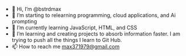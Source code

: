 - 👋 Hi, I’m @bstrdmax
- 👀 I’m starting to relearning programming, cloud applications, and Ai prompting
- 🌱 I’m currently learning JavaScript, HTML, and CSS
- 💞️ I’m learning and creating projects to absorb information faster. I am trying to push all the things I learn to Git Hub. 
- 📫 How to reach me max371979@gmail.com

<!---
bstrdmax/bstrdmax is a ✨ special ✨ repository because its `README.md` (this file) appears on your GitHub profile.
You can click the Preview link to take a look at your changes. 
A good GitHub README file is crucial for making your project understandable and welcoming to others (and even your future self!). It's the first thing people see when they land on your repository, so it should provide a clear overview of your project.
Here's a comprehensive breakdown of what you should consider putting in your GitHub README file, organized for clarity:
1. The Basics (Essential for almost every project):
 * Project Title: Clearly state the name of your project. This should match your repository name.
 * Brief Description: A concise (1-2 sentence) summary of what your project does and its purpose. What problem does it solve? What is its main functionality?
 * Installation Instructions: How do users get your project running? This might involve:
   * Cloning the repository (git clone <repository_url>)
   * Navigating to the project directory (cd <project_directory>)
   * Installing dependencies (e.g., npm install, pip install -r requirements.txt, composer install)
   * Any specific setup steps or configuration.
 * Usage Instructions: How do users actually use your project once it's installed? Provide clear and concise examples. This might include:
   * Command-line arguments
   * Code snippets demonstrating basic functionality
   * Examples of input and expected output
   * Links to more detailed documentation if available.
2. Expanding on the Basics (Highly Recommended):
 * Features: A bulleted list of the key features and functionalities of your project.
 * Technologies Used: Mention the programming languages, frameworks, libraries, and tools used in your project. This helps others understand the tech stack.
 * Contributing: Explain how others can contribute to your project. This might include:
   * Reporting bugs
   * Suggesting new features
   * Submitting pull requests (and your guidelines for doing so)
   * Mentioning your preferred contribution workflow.
 * License: Clearly state the license under which your project is distributed (e.g., MIT, Apache 2.0, GPL). This is crucial for open-source projects and clarifies the terms of use. You can often find standard licenses on sites like choosealicense.com.
 * Support: How can users get help if they encounter issues? This could include:
   * An email address
   * A link to an issue tracker
   * A community forum or chat channel.
3. Going the Extra Mile (Optional but can be very helpful):
 * Table of Contents: For longer READMEs, a table of contents makes navigation easier.
 * Screenshots or GIFs: Visuals can significantly enhance understanding, especially for UI-heavy projects. Showcasing the project in action can be very effective.
 * Live Demo Link: If your project is deployed or has a live demo, include a link so users can try it out without installing anything.
 * Architecture Overview: For more complex projects, a high-level diagram or explanation of the project's architecture can be beneficial.
 * Roadmap: If you have planned future development, outlining your roadmap can give users insight into the project's direction.
 * Credits: Acknowledge any contributors, libraries, or resources you've used.
 * Badges: Use badges (from services like shields.io) to display information about your project, such as build status, code coverage, license, and more.
 * FAQ (Frequently Asked Questions): Address common questions users might have.
 * Code of Conduct: For larger or community-driven projects, a code of conduct helps establish expected behavior for contributors.
Tips for Writing a Good README:
 * Be Clear and Concise: Use straightforward language and avoid jargon where possible. Get straight to the point.
 * Use Formatting: Utilize Markdown features like headings, lists, code blocks, bold text, and italics to improve readability.
 * Assume No Prior Knowledge: Write for someone who is completely new to your project.
 * Keep it Updated: As your project evolves, make sure to update your README accordingly. An outdated README can be misleading.
 * Proofread Carefully: Typos and grammatical errors can make your project look unprofessional.
 * Consider Your Audience: Tailor the content to the expected users and contributors of your project.
In summary, a good README file should answer the following questions for a visitor:
 * What is this project?
 * Why does it exist?
 * How do I install it?
 * How do I use it?
 * How can I contribute?
 * What is the licensing?
By including relevant information in a well-structured and easy-to-read format, you can significantly improve the discoverability, usability, and overall success of your GitHub project.


--->
